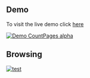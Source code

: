 

## Demo

To visit the live demo click [here](https://diyar-react-ecommerce.netlify.com/)

[![Demo CountPages alpha](https://j.gifs.com/RODQQE.gif)](https://www.youtube.com/watch?v=AWQ_B1ZtqZI)


## Browsing

[![test](https://j.gifs.com/r8nLjp.gif)](https://www.youtube.com/watch?v=AWQ_B1ZtqZI)



